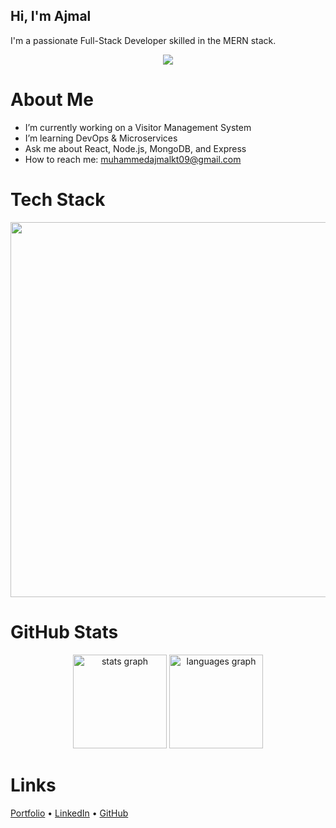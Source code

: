##  Hi, I'm Ajmal
I'm a passionate Full-Stack Developer skilled in the MERN stack.
<p align="center">
  <img src="https://media1.giphy.com/media/v1.Y2lkPTc5MGI3NjExOTg5NGJ1OGlydjI4Z3J0bWJ4eDF6ZnlyY3Nyb3ZuY3QzZ2p2dDZvdiZlcD12MV9pbnRlcm5hbF9naWZfYnlfaWQmY3Q9Zw/umYMU8G2ixG5mJBDo5/giphy.gif" />
</p>

# About Me
-  I’m currently working on a Visitor Management System
-  I’m learning DevOps & Microservices
-  Ask me about React, Node.js, MongoDB, and Express
-  How to reach me: muhammedajmalkt09@gmail.com



# Tech Stack

<p align="center">
  <a href="https://skillicons.dev" align="center">
      <img src="https://skillicons.dev/icons?i=html,css,js,react,redux,next,tailwind,nodejs,express,mongodb,postgres,docker,git,figma,firebase"   width="600" />
  </a>
</p>



# GitHub Stats
<div align="center">
  <img src="https://github-readme-stats.vercel.app/api?username=muhammedajmalkt&hide_title=false&hide_rank=false&show_icons=true&include_all_commits=true&count_private=true&disable_animations=false&theme=dracula&locale=en&hide_border=false&order=1" height="150" alt="stats graph"  />
  <img src="https://github-readme-stats.vercel.app/api/top-langs?username=muhammedajmalkt&locale=en&hide_title=false&layout=compact&card_width=320&langs_count=5&theme=dracula&hide_border=false&order=2" height="150" alt="languages graph"  />
</div>

# Links
[Portfolio](https://ajmalkt.netlify.app/) • [LinkedIn](https://linkedin.com/in/ajmalkt) • [GitHub](https://github.com/ajmalkt)
